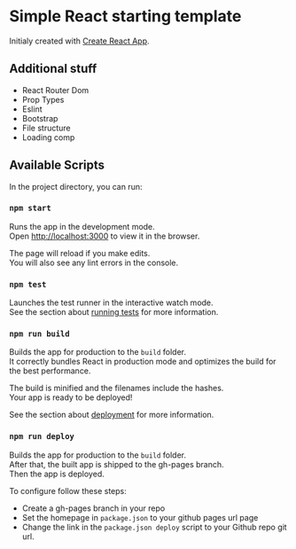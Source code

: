 # Simple React starting template
Initialy created with [Create React App](https://github.com/facebook/create-react-app).

## Additional stuff

-   React Router Dom
-   Prop Types
-   Eslint
-   Bootstrap
-   File structure
-   Loading comp

## Available Scripts

In the project directory, you can run:

### `npm start`

Runs the app in the development mode.<br />
Open [http://localhost:3000](http://localhost:3000) to view it in the browser.

The page will reload if you make edits.<br />
You will also see any lint errors in the console.

### `npm test`

Launches the test runner in the interactive watch mode.<br />
See the section about [running tests](https://facebook.github.io/create-react-app/docs/running-tests) for more information.

### `npm run build`

Builds the app for production to the `build` folder.<br />
It correctly bundles React in production mode and optimizes the build for the best performance.

The build is minified and the filenames include the hashes.<br />
Your app is ready to be deployed!

See the section about [deployment](https://facebook.github.io/create-react-app/docs/deployment) for more information.

### `npm run deploy`

Builds the app for production to the `build` folder.<br />
After that, the built app is shipped to the gh-pages branch. <br />
Then the app is deployed.

To configure follow these steps:<br/>

-   Create a gh-pages branch in your repo
-   Set the homepage in `package.json` to your github pages url page
-   Change the link in the `package.json deploy` script to your Github repo git url.